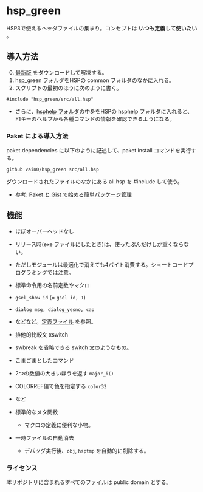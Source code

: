 # hsp_green
HSP3で使えるヘッダファイルの集まり。コンセプトは **いつも定義して使いたい** 。

## 導入方法
0. [最新版](https://github.com/vain0/hsp_green/archive/master.zip) をダウンロードして解凍する。
0. hsp_green フォルダをHSPの common フォルダのなかに入れる。
0. スクリプトの最初のほうに次のように書く。

```hsp
#include "hsp_green/src/all.hsp"
```

* さらに、[hsphelp フォルダ](hsphelp)の中身をHSPの hsphelp フォルダに入れると、F1キーのヘルプから各種コマンドの情報を確認できるようになる。

### Paket による導入方法
paket.dependencies に以下のように記述して、paket install コマンドを実行する。

```
github vain0/hsp_green src/all.hsp
```

ダウンロードされたファイルのなかにある all.hsp を #include して使う。

* 参考: [Paket と Gist で始める簡単パッケージ管理](http://qiita.com/ue_dai/items/41f13fed6f88be7f4e7e)

## 機能
* ほぼオーバーヘッドなし
 * リリース時(exe ファイルにしたとき)は、使ったぶんだけしか重くならない。
 * ただしモジュールは最適化で消えても4バイト消費する。ショートコードプログラミングでは注意。

* 標準命令用の名前定数やマクロ
 * ``gsel_show id`` (= ``gsel id, 1``)
 * ``dialog msg, dialog_yesno, cap``
 * などなど。[定義ファイル](src/standard_consts.hsp) を参照。

* 排他的比較文 xswitch
 * swbreak を省略できる switch 文のようなもの。

* こまごまとしたコマンド
 * 2つの数値の大きいほうを返す `major_i()`
 * COLORREF値で色を指定する `color32`
 * など

* 標準的なメタ関数
  * マクロの定義に便利な小物。

* 一時ファイルの自動消去
  * デバッグ実行後、`obj`, `hsptmp` を自動的に削除する。

### ライセンス
本リポジトリに含まれるすべてのファイルは public domain とする。
